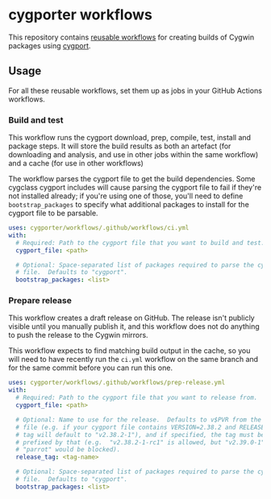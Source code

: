 # cygporter workflows

This repository contains [reusable workflows][] for creating builds of Cygwin
packages using [cygport][].

## Usage

For all these reusable workflows, set them up as jobs in your GitHub Actions
workflows.

### Build and test

This workflow runs the cygport download, prep, compile, test, install and
package steps.  It will store the build results as both an artefact (for
downloading and analysis, and use in other jobs within the same workflow) and a
cache (for use in other workflows)

The workflow parses the cygport file to get the build dependencies.  Some
cygclass cygport includes will cause parsing the cygport file to fail if
they're not installed already; if you're using one of those, you'll need to
define `bootstrap_packages` to specify what additional packages to install for
the cygport file to be parsable.

```yaml
uses: cygporter/workflows/.github/workflows/ci.yml
with:
  # Required: Path to the cygport file that you want to build and test.
  cygport_file: <path>

  # Optional: Space-separated list of packages required to parse the cygport
  # file.  Defaults to "cygport".
  bootstrap_packages: <list>
```

### Prepare release

This workflow creates a draft release on GitHub.  The release isn't publicly
visible until you manually publish it, and this workflow does not do anything
to push the release to the Cygwin mirrors.

This workflow expects to find matching build output in the cache, so you will
need to have recently run the `ci.yml` workflow on the same branch and for the
same commit before you can run this one.

```yaml
uses: cygporter/workflows/.github/workflows/prep-release.yml
with:
  # Required: Path to the cygport file that you want to release from.
  cygport_file: <path>

  # Optional: Name to use for the release.  Defaults to v$PVR from the cygport
  # file (e.g. if your cygport file contains VERSION=2.38.2 and RELEASE=1, the
  # tag will default to "v2.38.2-1"), and if specified, the tag must be
  # prefixed by that (e.g.  "v2.38.2-1-rc1" is allowed, but "v2.39.0-1" or
  # "parrot" would be blocked).
  release_tag: <tag-name>

  # Optional: Space-separated list of packages required to parse the cygport
  # file.  Defaults to "cygport".
  bootstrap_packages: <list>
```

[reusable workflows]: https://docs.github.com/en/actions/using-workflows/reusing-workflows
[cygport]: https://cygwin.github.io/cygport/
